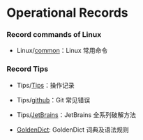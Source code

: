 # Operational Records

### Record commands of Linux

- Linux/[common](https://github.com/breky/notes/blob/master/Linux/common.md)：Linux 常用命令

### Record Tips

- Tips/[Tips](https://github.com/breky/notes/tree/master/Tips/Tips.md)：操作记录
  
  
- Tips/[github](https://github.com/breky/notes/tree/master/Tips/github.md)：Git 常见错误
  

- Tips/[JetBrains](https://github.com/breky/notes/tree/master/Tips/JetBrains.md)：JetBrains 全系列破解方法

- [GoldenDict](https://github.com/breky/notes/releases): GoldenDict 词典及语法规则


